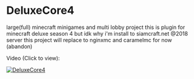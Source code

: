 # DeluxeCore4
 large(full) minecraft minigames and multi lobby project
 this is plugin for minecraft deluxe season 4 but idk why i'm install to siamcraft.net @2018 server
 this project will replace to nginxmc and caramelmc for now (abandon)
 
 Video (Click to view):
 
 
[![DeluxeCore4](https://img.youtube.com/vi/4UVRHfcLcHc/0.jpg)](https://www.youtube.com/watch?v=4UVRHfcLcHc)
